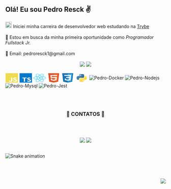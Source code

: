 ## Olá! Eu sou Pedro Resck ✌️
<div align="left">
   <img src="https://emoji.slack-edge.com/TMDDFEPFU/trybe/54202dc3a934a845.png" height="20px" width="20px"> Iniciei minha carreira de desenvolvedor web        estudando na <a href="https://www.betrybe.com/?utm_source=trybe.com.br">Trybe</a> 
   <br>
   <br>
   🔎  Estou em busca da minha primeira oportunidade como <i>Programador Fullstack Jr. </i>
   <br>
   <br>
   📩 Email: pedroresck1@gmail.com
   <br>
   <br>
</div>

<div align="center">
  <img height="180em" src="https://github-readme-stats.vercel.app/api?username=pedroresck&show_icons=true&theme=dark&include_all_commits=true&count_private=true"/>
  <img height="180em" src="https://github-readme-stats.vercel.app/api/top-langs/?username=pedroresck&layout=compact&langs_count=7&theme=dark"/>
</div>
<div style="display: inline_block"><br>
  <img align="center" alt="Pedro-Js" height="30" width="40" src="https://raw.githubusercontent.com/devicons/devicon/master/icons/javascript/javascript-plain.svg">
  <img align="center" alt="Pedro-Ts" height="30" width="40" src="https://raw.githubusercontent.com/devicons/devicon/master/icons/typescript/typescript-plain.svg">
  <img align="center" alt="Pedro-React" height="30" width="40" src="https://raw.githubusercontent.com/devicons/devicon/master/icons/react/react-original.svg">
  <img align="center" alt="Pedro-HTML" height="30" width="40" src="https://raw.githubusercontent.com/devicons/devicon/master/icons/html5/html5-original.svg">
  <img align="center" alt="Pedro-CSS" height="30" width="40" src="https://raw.githubusercontent.com/devicons/devicon/master/icons/css3/css3-original.svg">
  <img align="center" alt="Pedro-Python" height="30" width="40" src="https://raw.githubusercontent.com/devicons/devicon/master/icons/python/python-original.svg">
  <img align="center" alt="Pedro-Docker" height="30" width="40" src="https://cdn.jsdelivr.net/gh/devicons/devicon/icons/docker/docker-original.svg" />
  <img align="center" alt="Pedro-Nodejs" height="30" width="40" src="https://cdn.jsdelivr.net/gh/devicons/devicon/icons/nodejs/nodejs-original.svg" />
  <img align="center" alt="Pedro-Mysql" height="30" width="40" src="https://cdn.jsdelivr.net/gh/devicons/devicon/icons/mysql/mysql-original.svg" />
  <img align="center" alt="Pedro-Jest" height="30" width="40" src="https://cdn.jsdelivr.net/gh/devicons/devicon/icons/jest/jest-plain.svg" />        
</div>
  
 
<div align="center">

##

<br>
   <h3>🤝 CONTATOS 🤝</h3> 
 <br>
 <br>
  
  <a href="https://www.linkedin.com/in/pedroresck" target="_blank"><img src="https://img.shields.io/badge/-LinkedIn-%230077B5?style=for-the-badge&logo=linkedin&logoColor=white" target="_blank"></a> 
  <a href="https://instagram.com/pedroresck" target="_blank"><img src="https://img.shields.io/badge/-Instagram-%23E4405F?style=for-the-badge&logo=instagram&logoColor=white" target="_blank"></a> 

 ##
</div>

<div>
  
  ![Snake animation](https://github.com/pedroresck/pedroresck/blob/output/github-contribution-grid-snake.svg)
 
</div>

<div align="right">
 <br>
 <br>
   
   ![](https://komarev.com/ghpvc/?username=pedroresck)
   
</div>
